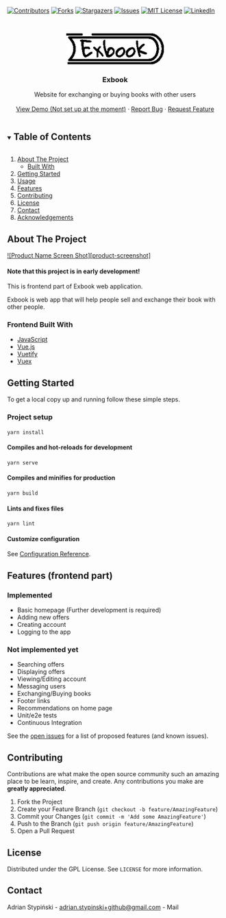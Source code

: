 [![Contributors][contributors-shield]][contributors-url]
[![Forks][forks-shield]][forks-url]
[![Stargazers][stars-shield]][stars-url]
[![Issues][issues-shield]][issues-url]
[![MIT License][license-shield]][license-url]
[![LinkedIn][linkedin-shield]][linkedin-url]



<!-- PROJECT LOGO -->
<br />
<p align="center">
  <a href="https://github.com/github_username/repo_name">
    <img src="img/logo.jpg" alt="Logo" width="228">
  </a>

<h3 align="center">Exbook</h3>

  <p align="center">
    Website for exchanging or buying books with other users
    <br />
    <br />
    <a href="">View Demo (Not set up at the moment)</a>
    ·
    <a href="https://github.com/Ejden/exbook-frontend/issues">Report Bug</a>
    ·
    <a href="https://github.com/Ejden/exbook-frontend/issues">Request Feature</a>
  </p>
</p>



<!-- TABLE OF CONTENTS -->
<details open="open">
  <summary><h2 style="display: inline-block">Table of Contents</h2></summary>
  <ol>
    <li>
      <a href="#about-the-project">About The Project</a>
      <ul>
        <li><a href="#built-with">Built With</a></li>
      </ul>
    </li>
    <li>
      <a href="#getting-started">Getting Started</a>
    </li>
    <li><a href="#usage">Usage</a></li>
    <li><a href="#features">Features</a></li>
    <li><a href="#contributing">Contributing</a></li>
    <li><a href="#license">License</a></li>
    <li><a href="#contact">Contact</a></li>
    <li><a href="#acknowledgements">Acknowledgements</a></li>
  </ol>
</details>



<!-- ABOUT THE PROJECT -->
## About The Project

[![Product Name Screen Shot][product-screenshot]](img/add-offer-screen.png)

#### Note that this project is in early development!
This is frontend part of Exbook web application. 

Exbook is web app that will help people sell and exchange their book with 
other people. 


### Frontend Built With

* [JavaScript](https://www.javascript.com/)
* [Vue.js](https://vuejs.org/)
* [Vuetify](https://vuetifyjs.com/en/)
* [Vuex](https://vuex.vuejs.org/)



<!-- GETTING STARTED -->
## Getting Started

To get a local copy up and running follow these simple steps.

### Project setup
```
yarn install
```

#### Compiles and hot-reloads for development
```
yarn serve
```

#### Compiles and minifies for production
```
yarn build
```

#### Lints and fixes files
```
yarn lint
```

#### Customize configuration
See [Configuration Reference](https://cli.vuejs.org/config/).


## Features (frontend part)

### Implemented
* Basic homepage (Further development is required)
* Adding new offers
* Creating account
* Logging to the app

### Not implemented yet
* Searching offers
* Displaying offers
* Viewing/Editing account
* Messaging users
* Exchanging/Buying books
* Footer links
* Recommendations on home page
* Unit/e2e tests
* Continuous Integration


See the [open issues](https://github.com/github_username/repo_name/issues) for a list of proposed features (and known issues).



<!-- CONTRIBUTING -->
## Contributing

Contributions are what make the open source community such an amazing place to be learn, inspire, and create. Any contributions you make are **greatly appreciated**.

1. Fork the Project
2. Create your Feature Branch (`git checkout -b feature/AmazingFeature`)
3. Commit your Changes (`git commit -m 'Add some AmazingFeature'`)
4. Push to the Branch (`git push origin feature/AmazingFeature`)
5. Open a Pull Request



<!-- LICENSE -->
## License

Distributed under the GPL License. See `LICENSE` for more information.



<!-- CONTACT -->
## Contact

Adrian Stypiński - [adrian.stypinski+github@gmail.com](mailto:adrian.stypinski+github@gmail.com) - Mail





<!-- MARKDOWN LINKS & IMAGES -->
<!-- https://www.markdownguide.org/basic-syntax/#reference-style-links -->
[contributors-shield]: https://img.shields.io/github/contributors/github_username/repo.svg?style=for-the-badge
[contributors-url]: https://github.com/Ejden/exbook-frontend/graphs/contributors
[forks-shield]: https://img.shields.io/github/forks/github_username/repo.svg?style=for-the-badge
[forks-url]: https://github.com/Ejden/exbook-frontend/network/members
[stars-shield]: https://img.shields.io/github/stars/github_username/repo.svg?style=for-the-badge
[stars-url]: https://github.com/Ejden/exbook-frontend/stargazers
[issues-shield]: https://img.shields.io/github/issues/github_username/repo.svg?style=for-the-badge
[issues-url]: https://github.com/Ejden/exbook-frontend/issues
[license-shield]: https://img.shields.io/github/license/github_username/repo.svg?style=for-the-badge
[license-url]: https://github.com/Ejden/exbook-frontend/blob/master/LICENSE.txt
[linkedin-shield]: https://img.shields.io/badge/-LinkedIn-black.svg?style=for-the-badge&logo=linkedin&colorB=555
[linkedin-url]: https://www.linkedin.com/in/adrian-stypi%C5%84ski-74b319198/